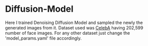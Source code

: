 # Diffusion-Model
Here I trained Denoising Diffusion Model and sampled the newly the generated images from it. Dataset used was [CelebA](https://mmlab.ie.cuhk.edu.hk/projects/CelebA.html) having 202,599 number of face images. For any other dataset just change the 'model_params.yaml' file accordingly.
